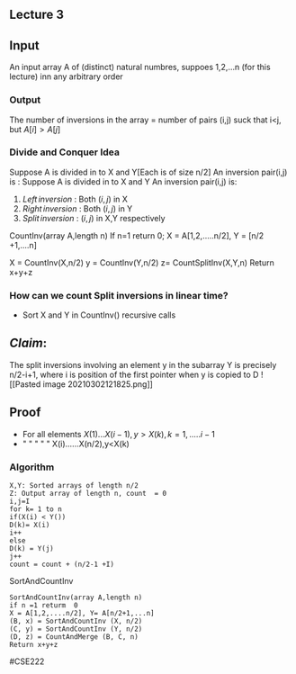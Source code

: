 
## Lecture 3
## Input
An input array A of (distinct) natural numbres, suppoes 1,2,...n (for this lecture) inn any arbitrary order

### Output
 The number of inversions in the array  = number of pairs (i,j) suck that i<j, but $A[i] >A[j]$

### Divide and Conquer Idea
Suppose A is divided in to X and Y[Each is of size n/2]
An inversion pair(i,j) is :
Suppose A is divided in to X and Y
An inversion pair(i,j) is:
 1. $Left \,inversion$ : Both $(i,j)$ in X
 2. $Right \,inversion$ : Both $(i,j)$ in Y
 3. $Split \,inversion$ :  $(i,j)$ in X,Y respectively

CountInv(array A,length n)
If n=1 return 0;
X  = A[1,2,.....n/2], Y = [n/2 +1,....n]

X = CountInv(X,n/2)
y = CountInv(Y,n/2)
 z= CountSplitInv(X,Y,n)
 Return x+y+z

### How can we count Split inversions in linear time?
* Sort X and Y in CountInv() recursive calls

## $Claim:$
The split inversions involving an element y in the
subarray Y is precisely n/2-i+1, where i is position of the
first pointer when y is copied to D
![[Pasted image 20210302121825.png]]

## Proof
* For all elements $X(1)...X(i-1), y>X(k),k=1,.....i-1$
* " " "  " " X(i)......X(n/2),y<X(k)


### Algorithm
```
X,Y: Sorted arrays of length n/2
Z: Output array of length n, count  = 0
i,j=I
for k= 1 to n
if(X(i) < Y())
D(k)= X(i)
i++
else 
D(k) = Y(j)
j++
count = count + (n/2-1 +I)
```
SortAndCountInv
```
SortAndCountInv(array A,length n)
if n =1 returm  0
X = A[1,2,....n/2], Y= A[n/2+1,...n]
(B, x) = SortAndCountInv (X, n/2)
(C, y) = SortAndCountInv (Y, n/2)
(D, z) = CountAndMerge (B, C, n)
Return x+y+z
```
#CSE222 
